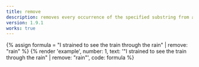 ```yaml
---
title: remove
description: removes every occurrence of the specified substring from a string.
version: 1.9.1
works: true
---
```

{% assign formula = "I strained to see the train through the rain" | remove: "rain" %}
{% render 'example', number: 1, text: '"I strained to see the train through the rain" | remove: "rain"', code: formula %}